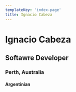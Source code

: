 ```yaml
---
templateKey: 'index-page'
title: Ignacio Cabeza
---
```

# Ignacio Cabeza
## Softawre Developer
### Perth, Australia
#### Argentinian
